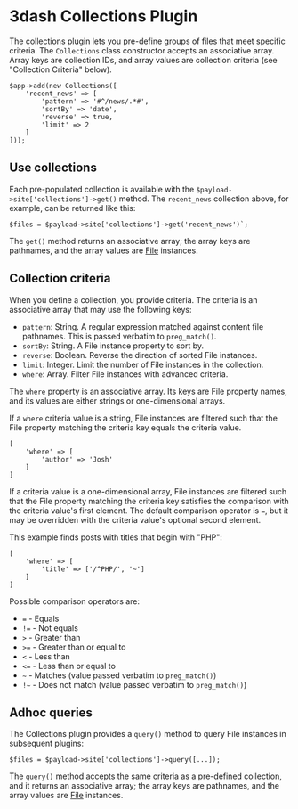 # 3dash Collections Plugin

The collections plugin lets you pre-define groups of files
that meet specific criteria. The `Collections` class constructor
accepts an associative array. Array keys are collection IDs, and array 
values are collection criteria (see "Collection Criteria" below).

```
$app->add(new Collections([
    'recent_news' => [
        'pattern' => '#^/news/.*#',
        'sortBy' => 'date',
        'reverse' => true,
        'limit' => 2
    ]
]));
```

## Use collections

Each pre-populated collection is available with the `$payload->site['collections']->get()`
method. The `recent_news` collection above, for example, can be returned like this:

```
$files = $payload->site['collections']->get('recent_news')`;
```

The `get()` method returns an associative array; the array keys are pathnames, and
the array values are [File](../files.md#the-file-class) instances.

## Collection criteria

When you define a collection, you provide criteria. The criteria is an
associative array that may use the following keys:

* `pattern`: String. A regular expression matched against content file pathnames. This is passed verbatim to `preg_match()`.
* `sortBy`: String. A File instance property to sort by.
* `reverse`: Boolean. Reverse the direction of sorted File instances.
* `limit`: Integer. Limit the number of File instances in the collection.
* `where`: Array. Filter File instances with advanced criteria.

The `where` property is an associative array. Its keys are File property names,
and its values are either strings or one-dimensional arrays.

If a `where` criteria value is a string, File instances are filtered such that 
the File property matching the criteria key equals the criteria value.

```
[
    'where' => [
        'author' => 'Josh'
    ]
]
```

If a criteria value is a one-dimensional array, File instances are filtered such 
that the File property matching the criteria key satisfies the comparison with the 
criteria value's first element. The default comparison operator is `=`, but it may
be overridden with the criteria value's optional second element.

This example finds posts with titles that begin with "PHP":

```
[
    'where' => [
        'title' => ['/^PHP/', '~']
    ]
]
```

Possible comparison operators are:

* `=` - Equals
* `!=` - Not equals
* `>` - Greater than
* `>=` - Greater than or equal to
* `<` - Less than
* `<=` - Less than or equal to
* `~` - Matches (value passed verbatim to `preg_match()`)
* `!~` - Does not match (value passed verbatim to `preg_match()`)

## Adhoc queries

The Collections plugin provides a `query()` method to query File instances 
in subsequent plugins:

```
$files = $payload->site['collections']->query([...]);
```

The `query()` method accepts the same criteria as a pre-defined
collection, and it returns an associative array; the array keys are pathnames, 
and the array values are [File](../files.md#the-file-class) instances.

